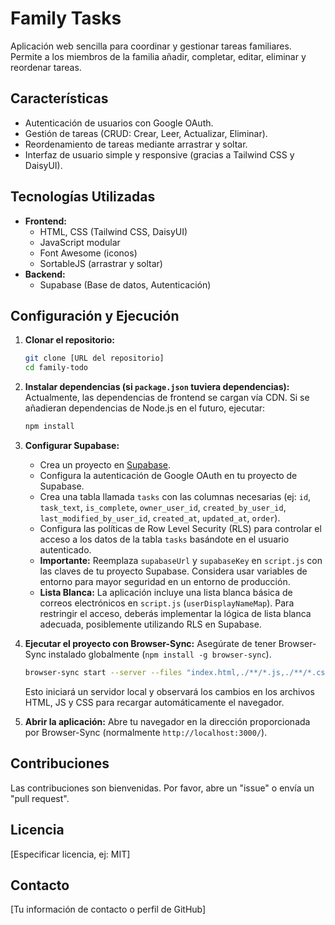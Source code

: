 # Family Tasks

Aplicación web sencilla para coordinar y gestionar tareas familiares. Permite a los miembros de la familia añadir, completar, editar, eliminar y reordenar tareas.

## Características

- Autenticación de usuarios con Google OAuth.
- Gestión de tareas (CRUD: Crear, Leer, Actualizar, Eliminar).
- Reordenamiento de tareas mediante arrastrar y soltar.
- Interfaz de usuario simple y responsive (gracias a Tailwind CSS y DaisyUI).

## Tecnologías Utilizadas

- **Frontend:**
    - HTML, CSS (Tailwind CSS, DaisyUI)
    - JavaScript modular
    - Font Awesome (iconos)
    - SortableJS (arrastrar y soltar)
- **Backend:**
    - Supabase (Base de datos, Autenticación)

## Configuración y Ejecución

1.  **Clonar el repositorio:**
    ```bash
    git clone [URL del repositorio]
    cd family-todo
    ```

2.  **Instalar dependencias (si `package.json` tuviera dependencias):**
    Actualmente, las dependencias de frontend se cargan vía CDN. Si se añadieran dependencias de Node.js en el futuro, ejecutar:
    ```bash
    npm install
    ```

3.  **Configurar Supabase:**
    - Crea un proyecto en [Supabase](https://supabase.com/).
    - Configura la autenticación de Google OAuth en tu proyecto de Supabase.
    - Crea una tabla llamada `tasks` con las columnas necesarias (ej: `id`, `task_text`, `is_complete`, `owner_user_id`, `created_by_user_id`, `last_modified_by_user_id`, `created_at`, `updated_at`, `order`).
    - Configura las políticas de Row Level Security (RLS) para controlar el acceso a los datos de la tabla `tasks` basándote en el usuario autenticado.
    - **Importante:** Reemplaza `supabaseUrl` y `supabaseKey` en `script.js` con las claves de tu proyecto Supabase. Considera usar variables de entorno para mayor seguridad en un entorno de producción.
    - **Lista Blanca:** La aplicación incluye una lista blanca básica de correos electrónicos en `script.js` (`userDisplayNameMap`). Para restringir el acceso, deberás implementar la lógica de lista blanca adecuada, posiblemente utilizando RLS en Supabase.

4.  **Ejecutar el proyecto con Browser-Sync:**
    Asegúrate de tener Browser-Sync instalado globalmente (`npm install -g browser-sync`).
    ```bash
    browser-sync start --server --files "index.html,./**/*.js,./**/*.css"
    ```
    Esto iniciará un servidor local y observará los cambios en los archivos HTML, JS y CSS para recargar automáticamente el navegador.

5.  **Abrir la aplicación:**
    Abre tu navegador en la dirección proporcionada por Browser-Sync (normalmente `http://localhost:3000/`).

## Contribuciones

Las contribuciones son bienvenidas. Por favor, abre un "issue" o envía un "pull request".

## Licencia

[Especificar licencia, ej: MIT]

## Contacto

[Tu información de contacto o perfil de GitHub]
